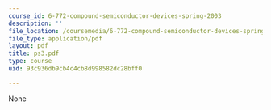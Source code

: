 ```yaml
---
course_id: 6-772-compound-semiconductor-devices-spring-2003
description: ''
file_location: /coursemedia/6-772-compound-semiconductor-devices-spring-2003/93c936db9cb4c4cb8d998582dc28bff0_ps3.pdf
file_type: application/pdf
layout: pdf
title: ps3.pdf
type: course
uid: 93c936db9cb4c4cb8d998582dc28bff0

---
```

None